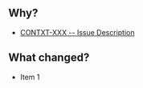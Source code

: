 ## Why?

- [CONTXT-XXX -- Issue Description](https://ndustrialio.atlassian.net/browse/CONTXT-XXX)

## What changed?

- Item 1

<!-- Uncomment these additional prompts if they are appropriate for your PR! -->
<!-- ## Testing Steps -->

<!-- ## Screenshots -->
